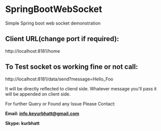 # SpringBootWebSocket
Simple Spring boot web socket demonstration

## Client URL(change port if required):
http://localhost:8181/home

## To Test socket os working fine or not call:
http://localhost:8181/data/send?message=Hello_Foo

It will be directly reflected to cliend side. Whatever message you'll pass it will be appended on client side.

For further Query or Found any Issue Please Contact:

**Email: info.keyurbhatt@gmail.com**

**Skype: kurbhatt**
